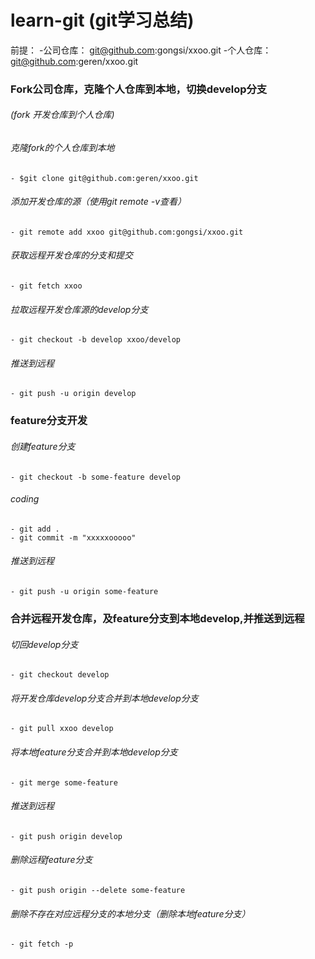 # learn-git (git学习总结)

前提：
-公司仓库： git@github.com:gongsi/xxoo.git
-个人仓库： git@github.com:geren/xxoo.git

### Fork公司仓库，克隆个人仓库到本地，切换develop分支
###### (fork 开发仓库到个人仓库)
###### 克隆fork的个人仓库到本地
	- $git clone git@github.com:geren/xxoo.git
###### 添加开发仓库的源（使用git remote -v查看）
	- git remote add xxoo git@github.com:gongsi/xxoo.git
###### 获取远程开发仓库的分支和提交
	- git fetch xxoo
###### 拉取远程开发仓库源的develop分支
	- git checkout -b develop xxoo/develop
###### 推送到远程
	- git push -u origin develop 
### feature分支开发
###### 创建feature分支
	- git checkout -b some-feature develop
###### coding
	- git add .
	- git commit -m "xxxxxooooo"
###### 推送到远程
	- git push -u origin some-feature
### 合并远程开发仓库，及feature分支到本地develop,并推送到远程
###### 切回develop分支
	- git checkout develop
###### 将开发仓库develop分支合并到本地develop分支
	- git pull xxoo develop
###### 将本地feature分支合并到本地develop分支
	- git merge some-feature
###### 推送到远程
	- git push origin develop
###### 删除远程feature分支
	- git push origin --delete some-feature
###### 删除不存在对应远程分支的本地分支（删除本地feature分支）
	- git fetch -p
